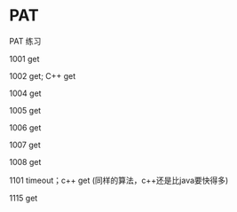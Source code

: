 # PAT
PAT 练习

1001 get

1002 get; C++ get

1004 get

1005 get

1006 get

1007 get

1008 get

1101 timeout；c++ get (同样的算法，c++还是比java要快得多)

1115 get
